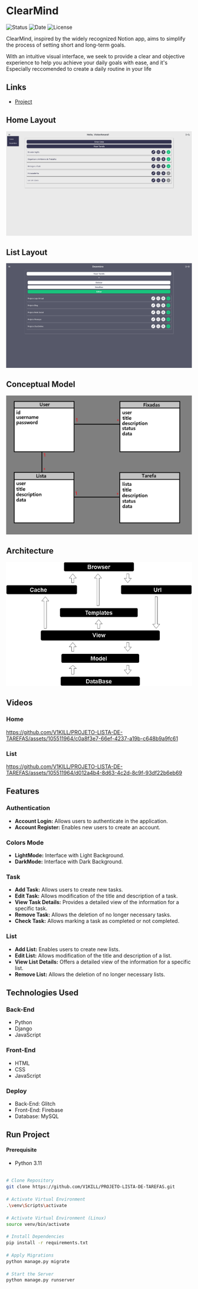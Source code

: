 # ClearMind

![Status](https://img.shields.io/badge/STATUS-FINISHED-44CC11)
![Date](https://img.shields.io/badge/RELEASEDATE-DECEMBER-44CC11)
![License](https://img.shields.io/badge/LICENSE-MTI-44CC11)

ClearMind, inspired by the widely recognized Notion app, aims to simplify the process of setting short and long-term goals.

With an intuitive visual interface, we seek to provide a clear and objective experience to help you achieve your daily goals with ease, and it's Especially reccomended to create a daily routine in your life

## Links

- [Project]()

## Home Layout

![Home Layout](./assets/layoutwebhome.png)

## List Layout

![List Layout](./assets/layoutlistdark.png)

## Conceptual Model

![Conceptual Model](./assets/diagramamodel.png)

## Architecture

![Architecture](./assets/diagrama.drawio.png)

## Videos

### Home
https://github.com/V1KILL/PROJETO-LISTA-DE-TAREFAS/assets/105511964/c0a8f3e7-66ef-4237-a19b-c648b9a9fc61

### List

https://github.com/V1KILL/PROJETO-LISTA-DE-TAREFAS/assets/105511964/d012a4b4-8d63-4c2d-8c9f-93df22b6eb69

## Features

### Authentication

- **Account Login:** Allows users to authenticate in the application.
- **Account Register:** Enables new users to create an account.

### Colors Mode

- **LightMode:** Interface with Light Background.
- **DarkMode:** Interface with Dark Background.

### Task

- **Add Task:** Allows users to create new tasks.
- **Edit Task:** Allows modification of the title and description of a task.
- **View Task Details:** Provides a detailed view of the information for a specific task.
- **Remove Task:** Allows the deletion of no longer necessary tasks.
- **Check Task:** Allows marking a task as completed or not completed.

### List

- **Add List:** Enables users to create new lists.
- **Edit List:** Allows modification of the title and description of a list.
- **View List Details:** Offers a detailed view of the information for a specific list.
- **Remove List:** Allows the deletion of no longer necessary lists.

## Technologies Used

### Back-End
- Python
- Django
- JavaScript

### Front-End
- HTML
- CSS
- JavaScript

### Deploy
- Back-End: Glitch
- Front-End: Firebase
- Database: MySQL

## Run Project

#### Prerequisite
- Python 3.11

```bash

# Clone Repository
git clone https://github.com/V1KILL/PROJETO-LISTA-DE-TAREFAS.git

# Activate Virtual Environment
.\venv\Scripts\activate

# Activate Virtual Environment (Linux)
source venv/bin/activate

# Install Dependencies
pip install -r requirements.txt

# Apply Migrations
python manage.py migrate

# Start the Server
python manage.py runserver

```
